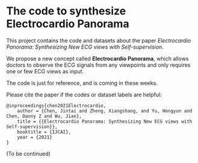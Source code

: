 # The code to synthesize Electrocardio Panorama

This project contains the code and datasets about the paper *Electrocardio Panorama: Synthesizing New ECG views with Self-supervision*.

We propose a new concept called **Electrocardio Panorama**, which allows doctors to observe the ECG signals from any viewpoints and only requires one or few ECG views as input.

The code is just for reference, and is coming in these weeks.

Please cite the paper if the codes or dataset labels are helpful:

    @inproceedings{chen2021Electrocardio,
        author = {Chen, Jintai and Zheng, Xiangshang, and Yu, Hongyun and Chen, Danny Z and Wu, Jian},
        title = {{Electrocardio Panorama: Synthesizing New ECG views with Self-supervision}},
        booktitle = {IJCAI},
        year = {2021}
    }

(To be continued)
